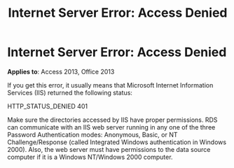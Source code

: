 ﻿---
title: 'Internet Server Error: Access Denied'
TOCTitle: 'Internet Server Error: Access Denied'
ms:assetid: 65f4608b-afec-2867-dae3-e29bae03a6fd
ms:mtpsurl: https://msdn.microsoft.com/library/JJ249395(v=office.15)
ms:contentKeyID: 48545334
ms.date: 09/18/2015
mtps_version: v=office.15
---

# Internet Server Error: Access Denied


**Applies to**: Access 2013, Office 2013

If you get this error, it usually means that Microsoft Internet Information Services (IIS) returned the following status:

HTTP\_STATUS\_DENIED 401

Make sure the directories accessed by IIS have proper permissions. RDS can communicate with an IIS web server running in any one of the three Password Authentication modes: Anonymous, Basic, or NT Challenge/Response (called Integrated Windows authentication in Windows 2000). Also, the web server must have permissions to the data source computer if it is a Windows NT/Windows 2000 computer.

